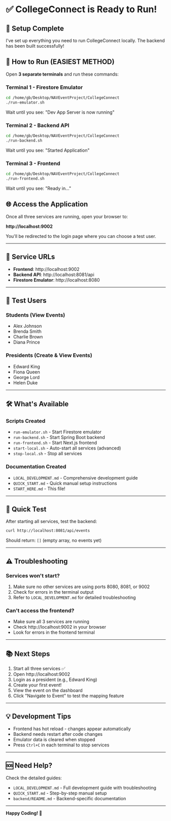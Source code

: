 # ✅ CollegeConnect is Ready to Run!

## 🎉 Setup Complete

I've set up everything you need to run CollegeConnect locally. The backend has been built successfully!

## 🚀 How to Run (EASIEST METHOD)

Open **3 separate terminals** and run these commands:

### Terminal 1 - Firestore Emulator
```bash
cd /home/gb/Desktop/NAVEventProject/CollegeConnect
./run-emulator.sh
```
Wait until you see: "Dev App Server is now running"

### Terminal 2 - Backend API  
```bash
cd /home/gb/Desktop/NAVEventProject/CollegeConnect
./run-backend.sh
```
Wait until you see: "Started Application"

### Terminal 3 - Frontend
```bash
cd /home/gb/Desktop/NAVEventProject/CollegeConnect
./run-frontend.sh
```
Wait until you see: "Ready in..."

## 🌐 Access the Application

Once all three services are running, open your browser to:

**http://localhost:9002**

You'll be redirected to the login page where you can choose a test user.

---

## 📍 Service URLs

- **Frontend**: http://localhost:9002
- **Backend API**: http://localhost:8081/api
- **Firestore Emulator**: http://localhost:8080

---

## 🧪 Test Users

### Students (View Events)
- Alex Johnson
- Brenda Smith  
- Charlie Brown
- Diana Prince

### Presidents (Create & View Events)
- Edward King
- Fiona Queen
- George Lord
- Helen Duke

---

## 🛠️ What's Available

### Scripts Created
- `run-emulator.sh` - Start Firestore emulator
- `run-backend.sh` - Start Spring Boot backend
- `run-frontend.sh` - Start Next.js frontend  
- `start-local.sh` - Auto-start all services (advanced)
- `stop-local.sh` - Stop all services

### Documentation Created
- `LOCAL_DEVELOPMENT.md` - Comprehensive development guide
- `QUICK_START.md` - Quick manual setup instructions
- `START_HERE.md` - This file!

---

## 🎯 Quick Test

After starting all services, test the backend:
```bash
curl http://localhost:8081/api/events
```

Should return: `[]` (empty array, no events yet)

---

## ⚠️ Troubleshooting

### Services won't start?
1. Make sure no other services are using ports 8080, 8081, or 9002
2. Check for errors in the terminal output
3. Refer to `LOCAL_DEVELOPMENT.md` for detailed troubleshooting

### Can't access the frontend?
- Make sure all 3 services are running
- Check http://localhost:9002 in your browser
- Look for errors in the frontend terminal

---

## 📚 Next Steps

1. Start all three services ✅
2. Open http://localhost:9002 
3. Login as a president (e.g., Edward King)
4. Create your first event!
5. View the event on the dashboard
6. Click "Navigate to Event" to test the mapping feature

---

## 💡 Development Tips

- Frontend has hot reload - changes appear automatically
- Backend needs restart after code changes
- Emulator data is cleared when stopped
- Press `Ctrl+C` in each terminal to stop services

---

## 🆘 Need Help?

Check the detailed guides:
- `LOCAL_DEVELOPMENT.md` - Full development guide with troubleshooting
- `QUICK_START.md` - Step-by-step manual setup
- `backend/README.md` - Backend-specific documentation

---

**Happy Coding! 🚀**
